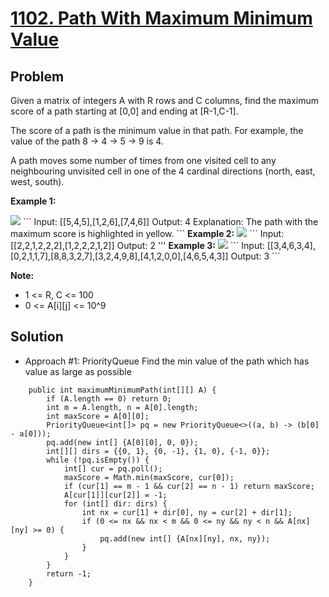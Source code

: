 # <a href='https://leetcode.com/problems/path-with-maximum-minimum-value/'>1102. Path With Maximum Minimum Value</a>

## Problem
Given a matrix of integers A with R rows and C columns, find the maximum score of a path starting at [0,0] and ending at [R-1,C-1].

The score of a path is the minimum value in that path.  For example, the value of the path 8 →  4 →  5 →  9 is 4.

A path moves some number of times from one visited cell to any neighbouring unvisited cell in one of the 4 cardinal directions (north, east, west, south).

<strong>Example 1:</strong>

<img src='https://assets.leetcode.com/uploads/2019/04/23/1313_ex1.JPG'>
```
Input: [[5,4,5],[1,2,6],[7,4,6]]
Output: 4
Explanation: 
The path with the maximum score is highlighted in yellow. 
```
<strong>Example 2:</strong>

<img src='https://assets.leetcode.com/uploads/2019/04/23/1313_ex2.JPG'>
```
Input: [[2,2,1,2,2,2],[1,2,2,2,1,2]]
Output: 2
'''
<strong>Example 3:</strong>

<img src='https://assets.leetcode.com/uploads/2019/04/23/1313_ex3.JPG'>
```
Input: [[3,4,6,3,4],[0,2,1,1,7],[8,8,3,2,7],[3,2,4,9,8],[4,1,2,0,0],[4,6,5,4,3]]
Output: 3
```

<strong>Note:</strong>
- 1 <= R, C <= 100
- 0 <= A[i][j] <= 10^9

## Solution
- Approach #1: PriorityQueue
Find the min value of the path which has value as large as possible
```
    public int maximumMinimumPath(int[][] A) {
        if (A.length == 0) return 0;
        int m = A.length, n = A[0].length;
        int maxScore = A[0][0];
        PriorityQueue<int[]> pq = new PriorityQueue<>((a, b) -> (b[0] - a[0]));
        pq.add(new int[] {A[0][0], 0, 0});
        int[][] dirs = {{0, 1}, {0, -1}, {1, 0}, {-1, 0}};
        while (!pq.isEmpty()) {
            int[] cur = pq.poll();
            maxScore = Math.min(maxScore, cur[0]);
            if (cur[1] == m - 1 && cur[2] == n - 1) return maxScore;
            A[cur[1]][cur[2]] = -1;
            for (int[] dir: dirs) {
                int nx = cur[1] + dir[0], ny = cur[2] + dir[1];
                if (0 <= nx && nx < m && 0 <= ny && ny < n && A[nx][ny] >= 0) {
                    pq.add(new int[] {A[nx][ny], nx, ny});
                }
            }
        }
        return -1;
    }
```
